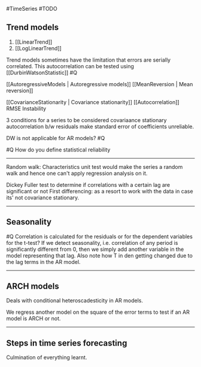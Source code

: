 #TimeSeries #TODO 


## Trend models
1. [[LinearTrend]]
2. [[LogLinearTrend]]

Trend models sometimes have the limitation that errors are serially correlated. 
This autocorrelation can be tested using [[DurbinWatsonStatistic]] #Q


[[AutoregressiveModels | Autoregressive models]] 
[[MeanReversion | Mean reversion]]

[[CovarianceStationarity | Covariance stationarity]]
[[Autocorrelation]]
RMSE
Instability

3 conditions for a series to be considered covariaance stationary
autocorrelation b/w residuals make standard error of coefficients unreliable. 

DW is not applicable for AR models? #Q 

#Q How do you define statistical reliability

---
Random walk: Characteristics
unit test would make the series a random walk and hence one can't apply regression analysis on it. 

Dickey Fuller test to determine if correlations with a certain lag are significant or not
First differencing: as a resort to work with the data in case its' not covariance stationary.

---
## Seasonality

#Q Correlation is calculated for the residuals or for the dependent variables for the t-test?
If we detect seasonality, i.e. correlation of any period is significantly different from 0, then we simply add another variable in the model representing that lag. 
Also note how T in den getting changed due to the lag terms in the AR model. 

---
## ARCH models
Deals with conditional heteroscadesticity in AR models. 

We regress another model on the square of the error terms to test if an AR model is ARCH or not. 

---
## Steps in time series forecasting
Culmination of everything learnt. 


